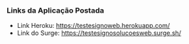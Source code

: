 
### Links da Aplicação Postada
- Link Heroku: https://testesignoweb.herokuapp.com/
- Link do Surge: https://testesignosolucoesweb.surge.sh/

